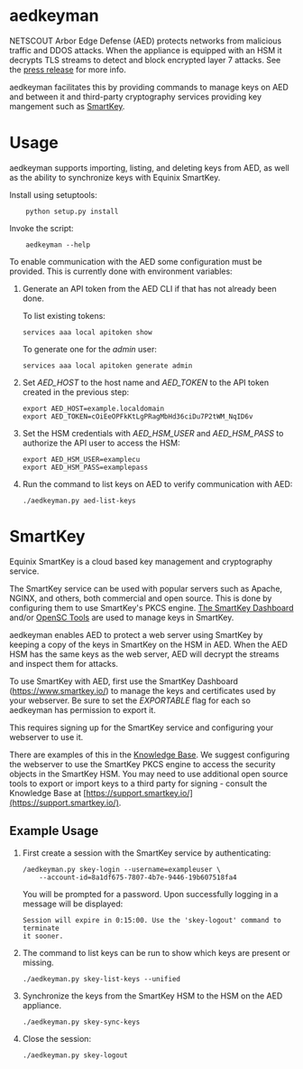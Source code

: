 aedkeyman
=====

NETSCOUT Arbor Edge Defense (AED) protects networks from malicious traffic and
DDOS attacks. When the appliance is equipped with an HSM it decrypts TLS
streams to detect and block encrypted layer 7 attacks. See the [press
release](https://www.netscout.com/aed-solution-press-release) for more info.

aedkeyman facilitates this by providing commands to manage keys on AED and
between it and third-party cryptography services providing key mangement such
as [SmartKey](https://www.smartkey.io/).


Usage
=====

aedkeyman supports importing, listing, and deleting keys from AED, as well as
the ability to synchronize keys with Equinix SmartKey.

Install using setuptools:

```
    python setup.py install
```

Invoke the script:

```
    aedkeyman --help
```

To enable communication with the AED some configuration must be provided. This
is currently done with environment variables:

1. Generate an API token from the AED CLI if that has not already been done.

    To list existing tokens:

    ```
    services aaa local apitoken show
    ```

    To generate one for the *admin* user:

    ```
    services aaa local apitoken generate admin
    ```

2. Set *AED_HOST* to the host name and *AED_TOKEN* to the API token created
    in the previous step:

    ```
    export AED_HOST=example.localdomain
    export AED_TOKEN=cOiEeOPFkKtLgPRagMbHd36ciDu7P2tWM_NqID6v
    ```

3. Set the HSM credentials with *AED_HSM_USER* and *AED_HSM_PASS* to authorize
    the API user to access the HSM:

    ```
    export AED_HSM_USER=examplecu
    export AED_HSM_PASS=examplepass
    ```

4. Run the command to list keys on AED to verify communication with AED:

    ```
    ./aedkeyman.py aed-list-keys
    ```

SmartKey
========

Equinix SmartKey is a cloud based key management and cryptography service.

The SmartKey service can be used with popular servers such as Apache, NGINX,
and others, both commercial and open source. This is done by configuring them
to use SmartKey's PKCS engine. [The SmartKey
Dashboard](https://www.smartkey.io/) and/or [OpenSC
Tools](https://github.com/OpenSC/OpenSC) are used to manage keys in SmartKey.

aedkeyman enables AED to protect a web server using SmartKey by keeping a copy
of the keys in SmartKey on the HSM in AED. When the AED HSM has the same keys
as the web server,  AED will decrypt the streams and inspect them for attacks.

To use SmartKey with AED, first use the SmartKey Dashboard
(https://www.smartkey.io/) to manage the keys and certificates used by your
webserver. Be sure to set the *EXPORTABLE* flag for each so aedkeyman has
permission to export it.

This requires signing up for the SmartKey service and configuring your
webserver to use it.

There are examples of this in the [Knowledge
Base](https://support.smartkey.io/). We suggest configuring the webserver to
use the SmartKey PKCS engine to access the security objects in the SmartKey
HSM. You may need to use additional open source tools to export or import keys
to a third party for signing - consult the Knowledge Base at
[https://support.smartkey.io/](https://support.smartkey.io/).

Example Usage
-------------

1. First create a session with the SmartKey service by authenticating:

    ```
    /aedkeyman.py skey-login --username=exampleuser \
        --account-id=8a1df675-7807-4b7e-9446-19b607518fa4
    ```

    You will be prompted for a password. Upon successfully logging in a message
    will be displayed:

    ```
    Session will expire in 0:15:00. Use the 'skey-logout' command to terminate
    it sooner.
    ```

2. The command to list keys can be run to show which keys are present or
    missing.

    ```
    ./aedkeyman.py skey-list-keys --unified
    ```

3. Synchronize the keys from the SmartKey HSM to the HSM on the AED appliance.

    ```
    ./aedkeyman.py skey-sync-keys
    ```

4. Close the session:

    ```
    ./aedkeyman.py skey-logout
    ```
